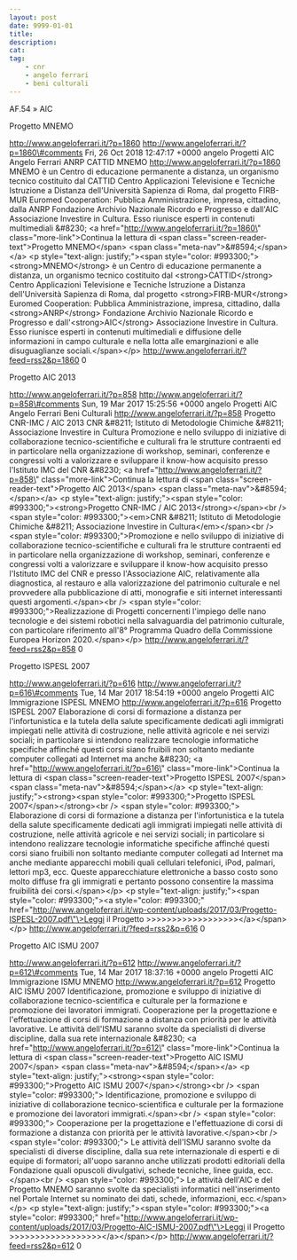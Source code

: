 ```yaml
---
layout: post
date: 9999-01-01
title:
description:
cat:
tag:
    - cnr
    - angelo ferrari
    - beni culturali
---
```

AF.54 » AIC

Progetto MNEMO

http://www.angeloferrari.it/?p=1860 http://www.angeloferrari.it/?p=1860\#comments Fri, 26 Oct 2018 12:47:17 +0000 angelo Progetti AIC Angelo Ferrari ANRP CATTID MNEMO http://www.angeloferrari.it/?p=1860 MNEMO è un Centro di educazione permanente a distanza, un organismo tecnico costituito dal CATTID Centro Applicazioni Televisione e Tecniche Istruzione a Distanza dell'Università Sapienza di Roma, dal progetto FIRB-MUR Euromed Cooperation: Pubblica Amministrazione,  impresa,  cittadino, dalla ANRP  Fondazione  Archivio  Nazionale Ricordo e Progresso e dall'AIC Associazione Investire in Cultura. Esso  riunisce esperti in contenuti multimediali &\#8230; \<a href=\"http://www.angeloferrari.it/?p=1860\" class=\"more-link\"\>Continua la lettura di \<span class=\"screen-reader-text\"\>Progetto MNEMO\</span\> \<span class=\"meta-nav\"\>&\#8594;\</span\>\</a\> \<p style=\"text-align: justify;\"\>\<span style=\"color: \#993300;\"\>\<strong\>MNEMO\</strong\> è un Centro di educazione permanente a distanza, un organismo tecnico costituito dal \<strong\>CATTID\</strong\> Centro Applicazioni Televisione e Tecniche Istruzione a Distanza dell'Università Sapienza di Roma, dal progetto \<strong\>FIRB-MUR\</strong\> Euromed Cooperation: Pubblica Amministrazione,  impresa,  cittadino, dalla \<strong\>ANRP\</strong\>  Fondazione  Archivio  Nazionale Ricordo e Progresso e dall'\<strong\>AIC\</strong\> Associazione Investire in Cultura. Esso  riunisce esperti in contenuti multimediali e diffusione delle informazioni in campo culturale e nella lotta alle emarginazioni e alle disuguaglianze sociali.\</span\>\</p\> http://www.angeloferrari.it/?feed=rss2&p=1860 0

Progetto AIC 2013

http://www.angeloferrari.it/?p=858 http://www.angeloferrari.it/?p=858\#comments Sun, 19 Mar 2017 15:25:56 +0000 angelo Progetti AIC Angelo Ferrari Beni Culturali http://www.angeloferrari.it/?p=858 Progetto CNR-IMC / AIC 2013 CNR &\#8211; Istituto di Metodologie Chimiche &\#8211; Associazione Investire in Cultura Promozione e nello sviluppo di iniziative di collaborazione tecnico-scientifiche e culturali fra le strutture contraenti ed in particolare nella organizzazione di workshop, seminari, conferenze e congressi volti a valorizzare e sviluppare il know-how acquisito presso l'Istituto IMC del CNR &\#8230; \<a href=\"http://www.angeloferrari.it/?p=858\" class=\"more-link\"\>Continua la lettura di \<span class=\"screen-reader-text\"\>Progetto AIC 2013\</span\> \<span class=\"meta-nav\"\>&\#8594;\</span\>\</a\> \<p style=\"text-align: justify;\"\>\<span style=\"color: \#993300;\"\>\<strong\>Progetto CNR-IMC / AIC 2013\</strong\>\</span\>\<br /\> \<span style=\"color: \#993300;\"\>\<em\>CNR &\#8211; Istituto di Metodologie Chimiche &\#8211; Associazione Investire in Cultura\</em\>\</span\>\<br /\> \<span style=\"color: \#993300;\"\>Promozione e nello sviluppo di iniziative di collaborazione tecnico-scientifiche e culturali fra le strutture contraenti ed in particolare nella organizzazione di workshop, seminari, conferenze e congressi volti a valorizzare e sviluppare il know-how acquisito presso l'Istituto IMC del CNR e presso l'Associazione AIC, relativamente alla diagnostica, al restauro e alla valorizzazione del patrimonio culturale e nel provvedere alla pubblicazione di atti, monografie e siti internet interessanti questi argomenti.\</span\>\<br /\> \<span style=\"color: \#993300;\"\>Realizzazione di Progetti concernenti l'impiego delle nano tecnologie e dei sistemi robotici nella salvaguardia del patrimonio culturale, con particolare riferimento all'8° Programma Quadro della Commissione Europea Horizon 2020.\</span\>\</p\> http://www.angeloferrari.it/?feed=rss2&p=858 0

Progetto ISPESL 2007

http://www.angeloferrari.it/?p=616 http://www.angeloferrari.it/?p=616\#comments Tue, 14 Mar 2017 18:54:19 +0000 angelo Progetti AIC Immigrazione ISPESL MNEMO http://www.angeloferrari.it/?p=616 Progetto ISPESL 2007 Elaborazione di corsi di formazione a distanza per l'infortunistica e la tutela della salute specificamente dedicati agli immigrati impiegati nelle attività di costruzione, nelle attività agricole e nei servizi sociali; in particolare si intendono realizzare tecnologie informatiche specifiche affinché questi corsi siano fruibili non soltanto mediante computer collegati ad Internet ma anche &\#8230; \<a href=\"http://www.angeloferrari.it/?p=616\" class=\"more-link\"\>Continua la lettura di \<span class=\"screen-reader-text\"\>Progetto ISPESL 2007\</span\> \<span class=\"meta-nav\"\>&\#8594;\</span\>\</a\> \<p style=\"text-align: justify;\"\>\<strong\>\<span style=\"color: \#993300;\"\>Progetto ISPESL 2007\</span\>\</strong\>\<br /\> \<span style=\"color: \#993300;\"\> Elaborazione di corsi di formazione a distanza per l'infortunistica e la tutela della salute specificamente dedicati agli immigrati impiegati nelle attività di costruzione, nelle attività agricole e nei servizi sociali; in particolare si intendono realizzare tecnologie informatiche specifiche affinché questi corsi siano fruibili non soltanto mediante computer collegati ad Internet ma anche mediante apparecchi mobili quali cellulari telefonici, iPod, palmari, lettori mp3, ecc. Queste apparecchiature elettroniche a basso costo sono molto diffuse fra gli immigrati e pertanto possono consentire la massima fruibilità dei corsi.\</span\>\</p\> \<p style=\"text-align: justify;\"\>\<span style=\"color: \#993300;\"\>\<a style=\"color: \#993300;\" href=\"http://www.angeloferrari.it/wp-content/uploads/2017/03/Progetto-ISPESL-2007.pdf\"\>Leggi il Progetto &gt;&gt;&gt;&gt;&gt;&gt;&gt;&gt;&gt;&gt;&gt;&gt;&gt;&gt;&gt;&gt;&gt;&gt;\</a\>\</span\>\</p\> http://www.angeloferrari.it/?feed=rss2&p=616 0

Progetto AIC ISMU 2007

http://www.angeloferrari.it/?p=612 http://www.angeloferrari.it/?p=612\#comments Tue, 14 Mar 2017 18:37:16 +0000 angelo Progetti AIC Immigrazione ISMU MNEMO http://www.angeloferrari.it/?p=612 Progetto AIC ISMU 2007 Identificazione, promozione e sviluppo di iniziative di collaborazione tecnico-scientifica e culturale per la formazione e promozione dei lavoratori immigrati. Cooperazione per la progettazione e l'effettuazione di corsi di formazione a distanza con priorità per le attività lavorative. Le attività dell'ISMU saranno svolte da specialisti di diverse discipline, dalla sua rete internazionale &\#8230; \<a href=\"http://www.angeloferrari.it/?p=612\" class=\"more-link\"\>Continua la lettura di \<span class=\"screen-reader-text\"\>Progetto AIC ISMU 2007\</span\> \<span class=\"meta-nav\"\>&\#8594;\</span\>\</a\> \<p style=\"text-align: justify;\"\>\<strong\>\<span style=\"color: \#993300;\"\>Progetto AIC ISMU 2007\</span\>\</strong\>\<br /\> \<span style=\"color: \#993300;\"\> Identificazione, promozione e sviluppo di iniziative di collaborazione tecnico-scientifica e culturale per la formazione e promozione dei lavoratori immigrati.\</span\>\<br /\> \<span style=\"color: \#993300;\"\> Cooperazione per la progettazione e l'effettuazione di corsi di formazione a distanza con priorità per le attività lavorative.\</span\>\<br /\> \<span style=\"color: \#993300;\"\> Le attività dell'ISMU saranno svolte da specialisti di diverse discipline, dalla sua rete internazionale di esperti e di equipe di formatori; all'uopo saranno anche utilizzati prodotti editoriali della Fondazione quali opuscoli divulgativi, schede tecniche, linee guida, ecc.\</span\>\<br /\> \<span style=\"color: \#993300;\"\> Le attività dell'AIC e del Progetto MNEMO saranno svolte da specialisti informatici nell'inserimento nel Portale Internet su nominato dei dati, schede, informazioni, ecc.\</span\>\</p\> \<p style=\"text-align: justify;\"\>\<span style=\"color: \#993300;\"\>\<a style=\"color: \#993300;\" href=\"http://www.angeloferrari.it/wp-content/uploads/2017/03/Progetto-AIC-ISMU-2007.pdf\"\>Leggi il Progetto &gt;&gt;&gt;&gt;&gt;&gt;&gt;&gt;&gt;&gt;&gt;&gt;&gt;&gt;&gt;&gt;&gt;&gt;\</a\>\</span\>\</p\> http://www.angeloferrari.it/?feed=rss2&p=612 0

